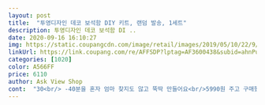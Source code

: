 ```yaml
---
layout: post 
title:  "투영디자인 데코 보석함 DIY 키트, 랜덤 발송, 1세트" 
description: 투영디자인 데코 보석함 DI ..
date: 2020-09-16 16:10:27 
img: https://static.coupangcdn.com/image/retail/images/2019/05/10/22/9/928b1bfe-810f-4ba6-b25a-6ebc2bf762be.jpg 
linkUrl: https://link.coupang.com/re/AFFSDP?lptag=AF3600438&subid=ahnPublicAsk&pageKey=221535279&itemId=692083189&vendorItemId=4772501287&traceid=V0-113-4c8ec7e3eb08a20a 
categories: [1020] 
color: A566FF 
price: 6110 
author: Ask View Shop 
cont:  "30<br/> -40분을 혼자 엄마 찾지도 않고 뚝딱 만들어요<br/>5990원 주고 구매했어요!<br/>5세딸이 아주 재미있게 작업했어요생각보다 훨씩 예쁘게 나오고 완성도가 높네요 사뒀다 지루해 할때 한번 꺼내주먼 좋을꺼 같아요<br/>6세 딸.<br/>.<br/> 엄마 찾지도 않고 열심히 하네요^^<br/>가성비 만족합니당<br/>근데 저 수납함 경계부분이 자꾸 열때 빠져요 ㅜㅜ<br/>딸래미가엄청좋아하고 만들고나서도 여기저기 자랑합니닼<br/>모르는ㄱ사람이만지면 망가질거같아요<br/>비즈파츠들 구성이 좀 부족해보이긴해도.<br/>.<br/><br/>애한테 밑에부분 잘 잡고 열으라고 말해주긴하는데<br/>여아들 취저로 공주랑 성이랑 마차로 너무 좋아해요!<br/>완전 강추강추합니다<br/>왜 고정이안되죠.<br/>.<br/>??<br/>집에 있는 파츠들 더 꺼내서 장식하고.<br/>.<br/><br/>코로나로 다들 가정보육하느라 아이템들 찾으실텐데... <br/><br/>" 
---
```

